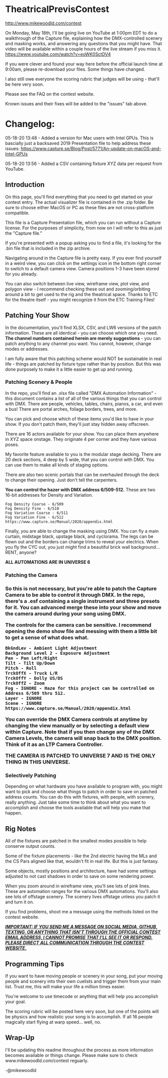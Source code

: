 # TheatricalPrevisContest
http://www.mikewoodld.com/contest

On Monday, May 18th, I'll be going live on YouTube at 1:00pm EDT to do a walkthrough of the Capture file, explaining how the DMX-controlled scenery and masking works, and answering any questions that you might have. That video will be available within a couple hours of the live stream if you miss it. https://www.youtube.com/watch?v=eoWK0SctDV4

If you were clever and found your way here before the official launch time at 9:00am, please re-download your files. Some things have changed.

I also still owe everyone the scoring rubric that judges will be using - that'll be here very soon.

Please see the FAQ on the contest website.

Known issues and their fixes will be added to the "issues" tab above.


<h1>Changelog:</h1>

05-18-20 13:48 - Added a version for Mac users with Intel GPUs. This is bascially just a backsaved 2019 Presentation file to help address these issues: https://www.capture.se/Blog/Post/5771/An-update-on-macOS-and-Intel-GPUs

05-18-20 13:56 - Added a CSV containing fixture XYZ data per request from YouTube.


<h2>Introduction</h2>

On this page, you'll find everything that you need to get started on your contest entry. The actual visualizer file is contained in the .zip folder. Be sure to choose either MacOS or PC as these files are not cross-platform compatible.

This file is a Capture Presentation file, which you can run without a Capture license. For the purposes of simplicity, from now on I will refer to this as just the "Capture file."

If you're presented with a popup asking you to find a file, it's looking for the .bin file that is included in the zip archive.

Navigating around in the Capture file is pretty easy. If you ever find yourself in a weird view, you can click on the settings icon in the bottom right corner to switch to a default camera view. Camera positions 1-3 have been stored for you already.

You can also switch between live view, wireframe view, plot view, and polygon view - I recommend checking these out and zooming/orbiting around a bit to get used to the rig and the theatrical space. Thanks to ETC for the theatre itself - you might recognize it from the ETC Training Files!

<h2>Patching Your Show</h2>

In the documentation, you'll find XLSX, CSV, and LW6 versions of the patch information. These are all identical - you can choose which one you need. <b>The channel numbers contained herein are merely suggestions</b> - you can patch anything to any channel you want. You cannot, however, change modes or addresses.

I am fully aware that this patching scheme would NOT be sustainable in real life - things are patched by fixture type rather than by position. But this was done purposely to make it a little easier to get up and running. 

<h3>Patching Scenery & People</h3>

In the repo, you'll find an .xlsx file called "DMX Automation Information" - this document contains a list of all of the various things that you can control with DMX. There are people, vehicles, tables, chairs, pianos, a car, and even a bus! There are portal arches, foliage borders, trees, and more.

You can pick and choose which of these items you'd like to have in your show. If you don't patch them, they'll just stay hidden away offscreen. 

There are 16 actors available for your show. You can place them anywhere in XYZ space onstage. They originate 4 per corner and they have various poses. 

My favorite feature available to you is the modular stage decking. There are 20 deck sections, 4 deep by 5 wide, that you can control with DMX. You can use them to make all kinds of staging options. 

There are also two scenic portals that can be overhauled through the deck to change their opening. Just don't tell the carpenters. 

<b>You can control the hazer with DMX address 6/509-512.</b> These are two 16-bit addresses for Density and Variation.

    Fog Density Coarse - 6/509
    Fog Density Fine - 6/510
    Fog Variation Coarse - 6/511
    Fog Variation Fine - 6/512
    https://www.capture.se/Manual/2020/appendix.html

Finally, you are able to change the masking using DMX. You can fly a main curtain, midstage black, upstage black, and cyclorama. The legs can be flown out and the borders can change trims to reveal your electrics. When you fly the CYC out, you just might find a beautiful brick wall background... RENT, anyone?

<b>ALL AUTOMATIONS ARE IN UNIVERSE 6</b>

<h3>Patching the Camera<h3>
  
So this is not necessary, but you're able to patch the Capture Camera to be able to control it through DMX. In the repo, there's a .esf containing a single instrument and three presets for it. You can advanced merge these into your show and move the camera around during your song using DMX.

The controls for the camera can be sensitive. I recommend opening the demo show file and messing with them a little bit to get a sense of what does what. 

    BkGndLev - Ambient Light Adjustment
    Background Level 2 - Exposure Adjustment
    Pan - Pan Left/Right
    Tilt - Tilt Up/Down
    Pitch - Roll
    TrckOffX - Truck L/R
    TrckOffY - Dolly US/DS
    TrckOffZ - Zoom
    Fog - IGNORE - Haze for this project can be controlled on Address 6/509 thru 512.
    Layer - IGNORE
    Scene - IGNORE
    https://www.capture.se/Manual/2020/appendix.html
    
You can override the DMX Camera controls at anytime by changing the view manually or by selecting a default view within Capture. Note that if you then change any of the DMX Camera Levels, the camera will snap back to the DMX position. Think of it as an LTP Camera Controller.

<b>THE CAMERA IS PATCHED TO UNIVERSE 7 AND IS THE ONLY THING IN THIS UNIVERSE.</b>

<h3>Selectively Patching</h3>
Depending on what hardware you have available to program with, you might want to pick and choose what things to patch in order to save on patched address counts. You can do this with fixtures, with people, with scenery, really anything. Just take some time to think about what you want to accomplish and choose the tools available that will help you make that happen.

<h2>Rig Notes</h2>
All of the fixtures are patched in the smallest modes possible to help conserve output counts. 

Some of the fixture placements - like the 2nd electric having the MLs and the CS Pars aligned like that, wouldn't fit in real life. But this is just fantasy. 

Some objects, mostly positions and architecture, have had some settings adjusted to not cast shadows in order to save on some rendering power.

When you zoom around in wireframe view, you'll see lots of pink lines. These are automation ranges for the various DMX automations. You'll also see lots of offstage scenery. The scenery lives offstage unless you patch it and turn it on. 

If you find problems, shoot me a message using the methods listed on the contest website. 

<b><i><u>IMPORTANT: IF YOU SEND ME A MESSAGE ON SOCIAL MEDIA, GITHUB, TEXTING, OR ANYTHING THAT ISN'T THROUGH THE OFFICIAL CONTEST EMAIL ADDRESS, I CANNOT PROMISE THAT I'LL SEE IT OR RESPOND. PLEASE DIRECT ALL COMMUNICATION THROUGH THE CONTEST WEBSITE.</b></i></u>

<h2>Programming Tips</h2>
If you want to have moving people or scenery in your song, put your moving people and scenery into their own cuelists and trigger them from your main list. Trust me, this will make your life a million times easier. 

You're welcome to use timecode or anything that will help you accomplish your goal.

The scoring rubric will be posted here very soon, but one of the points will be physics and how realistic your song is to accomplish. If all 16 people magically start flying at warp speed... well, no.

<h2>Wrap-Up</h2>
I'll be updating this readme throughout the process as more information becomes available or things change. Please make sure to check www.mikewoodld.com/contest reguarly. 

-@mikewoodld
  

